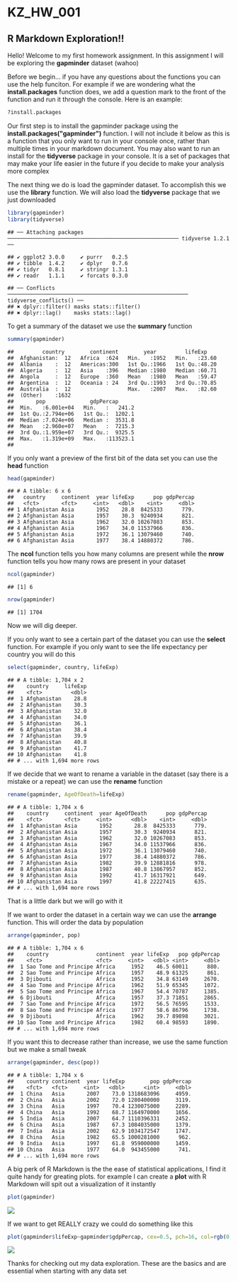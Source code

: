KZ\_HW\_001
================

R Markdown Exploration!!
------------------------

Hello! Welcome to my first homework assignment. In this assignment I will be exploring the **gapminder** dataset (wahoo)

Before we begin... if you have any questions about the functions you can use the help funciton. For example if we are wondering what the **install.packages** function does, we add a question mark to the front of the function and run it through the console. Here is an example:

``` r
?install.packages
```

Our first step is to install the gapminder package using the **install.packages("gapminder")** function. I will not include it below as this is a function that you only want to run in your console once, rather than multiple times in your markdown document. You may also want to run an install for the **tidyverse** package in your console. It is a set of packages that may make your life easier in the future if you decide to make your analysis more complex

The next thing we do is load the gapminder dataset. To accomplish this we use the **library** function. We will also load the **tidyverse** package that we just downloaded

``` r
library(gapminder)
library(tidyverse)
```

    ## ── Attaching packages ────────────────────────────────────────────────────── tidyverse 1.2.1 ──

    ## ✔ ggplot2 3.0.0     ✔ purrr   0.2.5
    ## ✔ tibble  1.4.2     ✔ dplyr   0.7.6
    ## ✔ tidyr   0.8.1     ✔ stringr 1.3.1
    ## ✔ readr   1.1.1     ✔ forcats 0.3.0

    ## ── Conflicts ───────────────────────────────────────────────────────── tidyverse_conflicts() ──
    ## ✖ dplyr::filter() masks stats::filter()
    ## ✖ dplyr::lag()    masks stats::lag()

To get a summary of the dataset we use the **summary** function

``` r
summary(gapminder)
```

    ##         country        continent        year         lifeExp     
    ##  Afghanistan:  12   Africa  :624   Min.   :1952   Min.   :23.60  
    ##  Albania    :  12   Americas:300   1st Qu.:1966   1st Qu.:48.20  
    ##  Algeria    :  12   Asia    :396   Median :1980   Median :60.71  
    ##  Angola     :  12   Europe  :360   Mean   :1980   Mean   :59.47  
    ##  Argentina  :  12   Oceania : 24   3rd Qu.:1993   3rd Qu.:70.85  
    ##  Australia  :  12                  Max.   :2007   Max.   :82.60  
    ##  (Other)    :1632                                                
    ##       pop              gdpPercap       
    ##  Min.   :6.001e+04   Min.   :   241.2  
    ##  1st Qu.:2.794e+06   1st Qu.:  1202.1  
    ##  Median :7.024e+06   Median :  3531.8  
    ##  Mean   :2.960e+07   Mean   :  7215.3  
    ##  3rd Qu.:1.959e+07   3rd Qu.:  9325.5  
    ##  Max.   :1.319e+09   Max.   :113523.1  
    ## 

If you only want a preview of the first bit of the data set you can use the **head** function

``` r
head(gapminder)
```

    ## # A tibble: 6 x 6
    ##   country     continent  year lifeExp      pop gdpPercap
    ##   <fct>       <fct>     <int>   <dbl>    <int>     <dbl>
    ## 1 Afghanistan Asia       1952    28.8  8425333      779.
    ## 2 Afghanistan Asia       1957    30.3  9240934      821.
    ## 3 Afghanistan Asia       1962    32.0 10267083      853.
    ## 4 Afghanistan Asia       1967    34.0 11537966      836.
    ## 5 Afghanistan Asia       1972    36.1 13079460      740.
    ## 6 Afghanistan Asia       1977    38.4 14880372      786.

The **ncol** function tells you how many columns are present while the **nrow** function tells you how many rows are present in your dataset

``` r
ncol(gapminder)
```

    ## [1] 6

``` r
nrow(gapminder)
```

    ## [1] 1704

Now we will dig deeper.

If you only want to see a certain part of the dataset you can use the **select** function. For example if you only want to see the life expectancy per country you will do this

``` r
select(gapminder, country, lifeExp)
```

    ## # A tibble: 1,704 x 2
    ##    country     lifeExp
    ##    <fct>         <dbl>
    ##  1 Afghanistan    28.8
    ##  2 Afghanistan    30.3
    ##  3 Afghanistan    32.0
    ##  4 Afghanistan    34.0
    ##  5 Afghanistan    36.1
    ##  6 Afghanistan    38.4
    ##  7 Afghanistan    39.9
    ##  8 Afghanistan    40.8
    ##  9 Afghanistan    41.7
    ## 10 Afghanistan    41.8
    ## # ... with 1,694 more rows

If we decide that we want to rename a variable in the dataset (say there is a mistake or a repeat) we can use the **rename** function

``` r
rename(gapminder, AgeOfDeath=lifeExp)
```

    ## # A tibble: 1,704 x 6
    ##    country     continent  year AgeOfDeath      pop gdpPercap
    ##    <fct>       <fct>     <int>      <dbl>    <int>     <dbl>
    ##  1 Afghanistan Asia       1952       28.8  8425333      779.
    ##  2 Afghanistan Asia       1957       30.3  9240934      821.
    ##  3 Afghanistan Asia       1962       32.0 10267083      853.
    ##  4 Afghanistan Asia       1967       34.0 11537966      836.
    ##  5 Afghanistan Asia       1972       36.1 13079460      740.
    ##  6 Afghanistan Asia       1977       38.4 14880372      786.
    ##  7 Afghanistan Asia       1982       39.9 12881816      978.
    ##  8 Afghanistan Asia       1987       40.8 13867957      852.
    ##  9 Afghanistan Asia       1992       41.7 16317921      649.
    ## 10 Afghanistan Asia       1997       41.8 22227415      635.
    ## # ... with 1,694 more rows

That is a little dark but we will go with it

If we want to order the dataset in a certain way we can use the **arrange** function. This will order the data by population

``` r
arrange(gapminder, pop)
```

    ## # A tibble: 1,704 x 6
    ##    country               continent  year lifeExp   pop gdpPercap
    ##    <fct>                 <fct>     <int>   <dbl> <int>     <dbl>
    ##  1 Sao Tome and Principe Africa     1952    46.5 60011      880.
    ##  2 Sao Tome and Principe Africa     1957    48.9 61325      861.
    ##  3 Djibouti              Africa     1952    34.8 63149     2670.
    ##  4 Sao Tome and Principe Africa     1962    51.9 65345     1072.
    ##  5 Sao Tome and Principe Africa     1967    54.4 70787     1385.
    ##  6 Djibouti              Africa     1957    37.3 71851     2865.
    ##  7 Sao Tome and Principe Africa     1972    56.5 76595     1533.
    ##  8 Sao Tome and Principe Africa     1977    58.6 86796     1738.
    ##  9 Djibouti              Africa     1962    39.7 89898     3021.
    ## 10 Sao Tome and Principe Africa     1982    60.4 98593     1890.
    ## # ... with 1,694 more rows

If you want this to decrease rather than increase, we use the same function but we make a small tweak

``` r
arrange(gapminder, desc(pop))
```

    ## # A tibble: 1,704 x 6
    ##    country continent  year lifeExp        pop gdpPercap
    ##    <fct>   <fct>     <int>   <dbl>      <int>     <dbl>
    ##  1 China   Asia       2007    73.0 1318683096     4959.
    ##  2 China   Asia       2002    72.0 1280400000     3119.
    ##  3 China   Asia       1997    70.4 1230075000     2289.
    ##  4 China   Asia       1992    68.7 1164970000     1656.
    ##  5 India   Asia       2007    64.7 1110396331     2452.
    ##  6 China   Asia       1987    67.3 1084035000     1379.
    ##  7 India   Asia       2002    62.9 1034172547     1747.
    ##  8 China   Asia       1982    65.5 1000281000      962.
    ##  9 India   Asia       1997    61.8  959000000     1459.
    ## 10 China   Asia       1977    64.0  943455000      741.
    ## # ... with 1,694 more rows

A big perk of R Markdown is the the ease of statistical applications, I find it quite handy for greating plots. for example I can create a **plot** with R Markdown will spit out a visualization of it instantly

``` r
plot(gapminder)
```

![](HW_001_files/figure-markdown_github/unnamed-chunk-10-1.png)

If we want to get REALLY crazy we could do something like this

``` r
plot(gapminder$lifeExp~gapminder$gdpPercap, cex=0.5, pch=16, col=rgb(0,0,0,0.25))
```

![](HW_001_files/figure-markdown_github/unnamed-chunk-11-1.png)

Thanks for checking out my data exploration. These are the basics and are essential when starting with any data set
